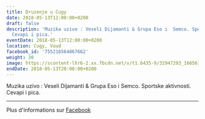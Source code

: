 ```yaml
---
title: Druzenje u Cugy
date: 2018-05-13T12:00:00+0200
draft: false
description: 'Muzika uzivo : Veseli Dijamanti & Grupa Eso i  Semco. Sportske aktivnosti.
  Cevapi i pica.'
eventDate: 2018-05-13T12:00:00+0200
location: Cugy, Vaud
facebook_id: '755216564867662'
weight: 30
image: https://scontent-lhr6-2.xx.fbcdn.net/v/t1.6435-9/31947293_1665614486867697_1159691004425535488_n.jpg?_nc_cat=104&ccb=1-7&_nc_sid=9e60e4&_nc_ohc=3S8zbd3rQiQQ7kNvwGpPEuZ&_nc_oc=Adn7vSpYkOxWW1KApES9qK0OhpRVHTIizEWgb1H5tC1jPdiUyaeqb_WSaUY7GnQyEds&_nc_zt=23&_nc_ht=scontent-lhr6-2.xx&edm=ABTKTjYEAAAA&_nc_gid=tMUYqYgQ_Ou8ZZV_Fuv80w&oh=00_AfQC82QECEubfprg7eDpSCYWmkE6pQ-C37BKq-WVhzxCnA&oe=68A7E11A
endDate: 2018-05-13T20:00:00+0200
---
```


Muzika uzivo : Veseli Dijamanti & Grupa Eso i  Semco. Sportske aktivnosti. Cevapi i pica.

---

Plus d'informations sur [Facebook](https://facebook.com/events/755216564867662)